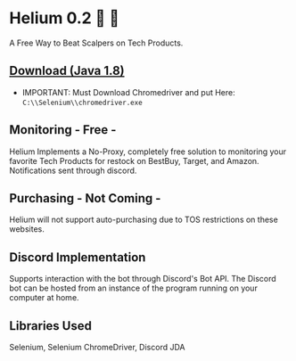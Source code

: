 # Helium 0.2 🏪 🔔

A Free Way to Beat Scalpers on Tech Products.

## [Download (Java 1.8)](https://github.com/Ryguy-1/Helium-0.2/raw/master/build/libs/MonitoringBotDistributionV1-0.2-uber.jar)
- IMPORTANT: Must Download Chromedriver and put Here: ```C:\\Selenium\\chromedriver.exe```

## Monitoring - Free - 

Helium Implements a No-Proxy, completely free solution to monitoring your favorite Tech Products for restock on BestBuy, Target, and Amazon.
Notifications sent through discord.

## Purchasing - Not Coming -

Helium will not support auto-purchasing due to TOS restrictions on these websites.

## Discord Implementation

Supports interaction with the bot through Discord's Bot API.
The Discord bot can be hosted from an instance of the program running on your computer at home.

## Libraries Used
Selenium, Selenium ChromeDriver, Discord JDA


